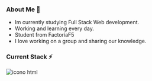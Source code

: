 ### About Me 👋


- Im currently studying Full Stack Web development.
- Working and learning every day.
- Student from FactoríaF5
- I love working on a group and sharing our knowledge.



### Current Stack ⚡
<img src="https://img.freepik.com/iconos-gratis/html-5_318-674234.jpg" alt="icono html"/>
<!--
**LeoloFlrz/LeoloFlrz** is a ✨ _special_ ✨ repository because its `README.md` (this file) appears on your GitHub profile.

Here are some ideas to get you started:

- 🔭 I’m currently working on ...
- 🌱 I’m currently learning ...
- 👯 I’m looking to collaborate on ...
- 🤔 I’m looking for help with ...
- 💬 Ask me about ...
- 📫 How to reach me: ...
- 😄 Pronouns: ...
- ⚡ Fun fact: ...
-->
